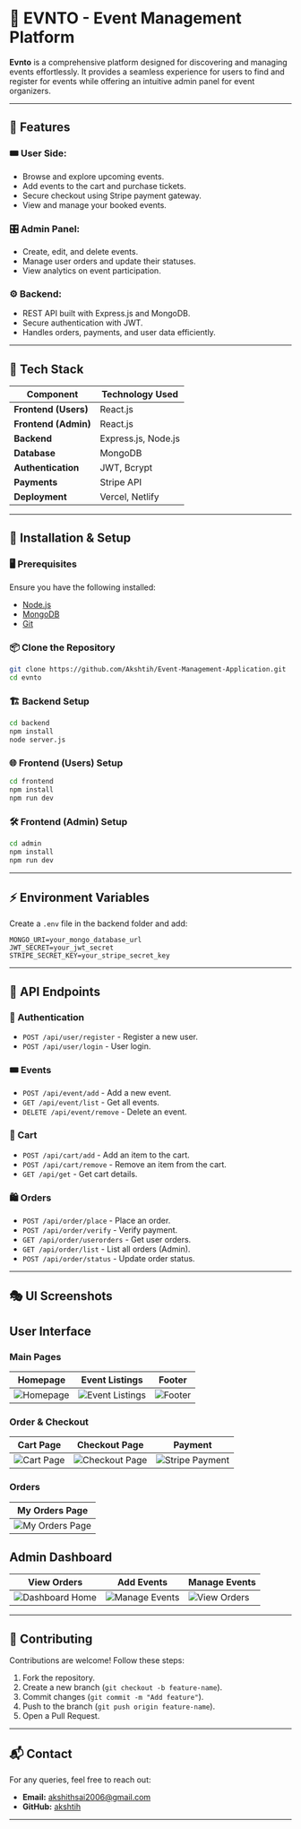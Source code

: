 # 🎉 EVNTO - Event Management Platform

**Evnto** is a comprehensive platform designed for discovering and managing events effortlessly. It provides a seamless experience for users to find and register for events while offering an intuitive admin panel for event organizers.

---

## 📌 Features

### 🎟️ User Side:
- Browse and explore upcoming events.
- Add events to the cart and purchase tickets.
- Secure checkout using Stripe payment gateway.
- View and manage your booked events.

### 🎛️ Admin Panel:
- Create, edit, and delete events.
- Manage user orders and update their statuses.
- View analytics on event participation.

### ⚙️ Backend:
- REST API built with Express.js and MongoDB.
- Secure authentication with JWT.
- Handles orders, payments, and user data efficiently.

---

## 🚀 Tech Stack

| Component  | Technology Used |
|------------|----------------|
| **Frontend (Users)** | React.js |
| **Frontend (Admin)** | React.js |
| **Backend** | Express.js, Node.js |
| **Database** | MongoDB |
| **Authentication** | JWT, Bcrypt |
| **Payments** | Stripe API |
| **Deployment** | Vercel, Netlify |

---

## 🔧 Installation & Setup

### 🖥️ Prerequisites
Ensure you have the following installed:
- [Node.js](https://nodejs.org/)
- [MongoDB](https://www.mongodb.com/)
- [Git](https://git-scm.com/)

### 📦 Clone the Repository
```sh
git clone https://github.com/Akshtih/Event-Management-Application.git
cd evnto
```

### 🏗️ Backend Setup
```sh
cd backend
npm install
node server.js
```

### 🌐 Frontend (Users) Setup
```sh
cd frontend
npm install
npm run dev
```

### 🛠️ Frontend (Admin) Setup
```sh
cd admin
npm install
npm run dev
```

---

## ⚡ Environment Variables

Create a `.env` file in the backend folder and add:

```plaintext
MONGO_URI=your_mongo_database_url
JWT_SECRET=your_jwt_secret
STRIPE_SECRET_KEY=your_stripe_secret_key
```

---

## 🔗 API Endpoints

### 📌 Authentication
- `POST /api/user/register` - Register a new user.
- `POST /api/user/login` - User login.

### 🎟️ Events
- `POST /api/event/add` - Add a new event.
- `GET /api/event/list` - Get all events.
- `DELETE /api/event/remove` - Delete an event.

### 🛒 Cart
- `POST /api/cart/add` - Add an item to the cart.
- `POST /api/cart/remove` - Remove an item from the cart.
- `GET /api/get` - Get cart details.

### 🛍️ Orders
- `POST /api/order/place` - Place an order.
- `POST /api/order/verify` - Verify payment.
- `GET /api/order/userorders` - Get user orders.
- `GET /api/order/list` - List all orders (Admin).
- `POST /api/order/status` - Update order status.

---

## 🎭 UI Screenshots

## User Interface  

### Main Pages  
| Homepage | Event Listings | Footer |
|----------|---------------|--------|
| ![Homepage](https://github.com/user-attachments/assets/fcc570c4-4a6b-4341-a2d2-78ce2c82ddf2) | ![Event Listings](https://github.com/user-attachments/assets/535ea556-bc69-479e-90cb-2804ae4d94fe) | ![Footer](https://github.com/user-attachments/assets/1b899cfe-e9e0-4fdf-9888-9d301b70c31f) |

### Order & Checkout  
| Cart Page | Checkout Page | Payment |
|-----------|--------------|---------|
| ![Cart Page](https://github.com/user-attachments/assets/76cb55d6-c7f2-490f-8569-aa914e7550f1) | ![Checkout Page](https://github.com/user-attachments/assets/66cfa046-7ce7-4552-9221-42a5fe7fc8b8) | ![Stripe Payment](https://github.com/user-attachments/assets/825179a1-fb0e-40fd-b3dc-8680015509c3) |

### Orders  
| My Orders Page |
|---------------|
| ![My Orders Page](https://github.com/user-attachments/assets/936d1a06-6e2c-47da-b2d8-41f0d86c7592) |


## Admin Dashboard  

| View Orders | Add Events | Manage Events |
|---------------|--------------|------------|
| ![Dashboard Home](https://github.com/user-attachments/assets/40635afc-ced4-4b6b-83ec-d1a48bde9a06) | ![Manage Events](https://github.com/user-attachments/assets/f2297e2c-a012-4652-988b-301dbbb2f7ca) | ![View Orders](https://github.com/user-attachments/assets/a81dc83e-3c56-4aa1-a80e-262a187982e5) |

---

## 🤝 Contributing

Contributions are welcome! Follow these steps:
1. Fork the repository.
2. Create a new branch (`git checkout -b feature-name`).
3. Commit changes (`git commit -m "Add feature"`).
4. Push to the branch (`git push origin feature-name`).
5. Open a Pull Request.


---

## 📬 Contact

For any queries, feel free to reach out:
- **Email:** akshithsai2006@gmail.com
- **GitHub:** [akshtih](https://github.com/akshtih)

---


